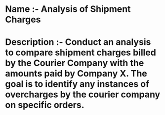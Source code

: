 # Name :- Analysis of Shipment Charges
# Description :- Conduct an analysis to compare shipment charges billed by the Courier Company with the amounts paid by Company X. The goal is to identify any instances of overcharges by the courier company on specific orders.
